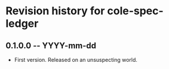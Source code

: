 # Revision history for cole-spec-ledger

## 0.1.0.0 -- YYYY-mm-dd

* First version. Released on an unsuspecting world.
